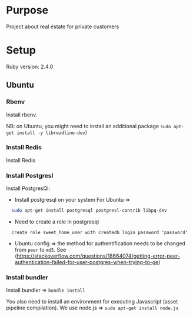 # Purpose

Project about real estate for private customers

# Setup

Ruby version: 2.4.0

## Ubuntu

### Rbenv

  Install rbenv.

  NB: on Ubuntu, you might need to install an additional package `sudo apt-get install -y libreadline-dev`)

### Install Redis

   Install Redis

### Install Postgresl

Install PostgresQl:

  - Install postgresql on your system
  For Ubuntu =>
  ```bash
    sudo apt-get install postgresql postgresl-contrib libpq-dev
  ```
  - Need to create a role in postgresql
  ```postgresql
    create role sweet_home_user with createdb login password 'password'
  ```
  - Ubuntu config  => the method for authentification needs to be changed from `peer` to `md5`. See
  (https://stackoverflow.com/questions/18664074/getting-error-peer-authentication-failed-for-user-postgres-when-trying-to-ge)

### Install bundler

Install bundler => `bundle install`

You also need to install an environment for executing Javascript (asset pipeline
compilation). We  use node.js => `sudo apt-get install node.js`
